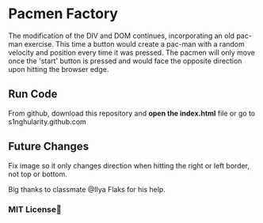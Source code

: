 # Pacmen Factory

The modification of the DIV and DOM continues, incorporating an old pac-man exercise. This time a button would create a pac-man with a random velocity and position every time it was pressed. The pacmen will only move once the 'start' button is pressed and would face the opposite direction upon hitting the browser edge.

## Run Code

From github, download this repository and **open the index.html** file or go to s1nghularity.github.com  

## Future Changes

Fix image so it only changes direction when hitting the right or left border, not top or bottom.

Big thanks to classmate @Ilya Flaks for his help. 

### MIT License:scroll:


